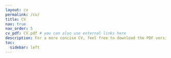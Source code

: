 ```yaml
---
layout: cv
permalink: /cv/
title: CV
nav: true
nav_order: 5
cv_pdf: CV.pdf # you can also use external links here
description: For a more concise CV, feel free to download the PDF version. 
toc:
  sidebar: left
---
```


